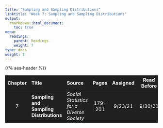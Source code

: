 ```yaml
---
title: "Sampling and Sampling Distributions"
linktitle: "Week 7: Sampling and Sampling Distributions"
output:
  rmarkdown::html_document:
    toc: true
menu:
  readings:
    parent: Readings
    weight: 7
type: docs
weight: 1
---
```


<script src="/rmarkdown-libs/kePrint/kePrint.js"></script>

<link href="/rmarkdown-libs/lightable/lightable.css" rel="stylesheet" />

{{% aes-header %}}

<table class="table table-striped table-hover" style="width: auto !important; margin-left: auto; margin-right: auto;">
<thead>
<tr>
<th style="text-align:center;color: #ffffff !important;background-color: #212121 !important;vertical-align: middle !important;">
Chapter
</th>
<th style="text-align:left;color: #ffffff !important;background-color: #212121 !important;vertical-align: middle !important;">
Title
</th>
<th style="text-align:left;color: #ffffff !important;background-color: #212121 !important;vertical-align: middle !important;">
Source
</th>
<th style="text-align:center;color: #ffffff !important;background-color: #212121 !important;vertical-align: middle !important;">
Pages
</th>
<th style="text-align:center;color: #ffffff !important;background-color: #212121 !important;vertical-align: middle !important;">
Assigned
</th>
<th style="text-align:center;color: #ffffff !important;background-color: #212121 !important;vertical-align: middle !important;">
Read Before
</th>
<th style="text-align:center;color: #ffffff !important;background-color: #212121 !important;vertical-align: middle !important;">
Required
</th>
</tr>
</thead>
<tbody>
<tr>
<td style="text-align:center;width: 5em; color: #ffffff !important;background-color: #212121 !important;vertical-align: middle !important;">
7
</td>
<td style="text-align:left;width: 20em; color: #ffffff !important;background-color: #212121 !important;vertical-align: middle !important;">
<b>Sampling and Sampling Distributions</b>
</td>
<td style="text-align:left;width: 12em; color: #ffffff !important;background-color: #212121 !important;vertical-align: middle !important;">
<i>Social Statistics for a Diverse Society</i>
</td>
<td style="text-align:center;width: 5em; color: #ffffff !important;background-color: #212121 !important;vertical-align: middle !important;">
179-201
</td>
<td style="text-align:center;width: 10em; color: #ffffff !important;background-color: #212121 !important;vertical-align: middle !important;">
9/23/21
</td>
<td style="text-align:center;width: 10em; color: #ffffff !important;background-color: #212121 !important;vertical-align: middle !important;">
9/30/21
</td>
<td style="text-align:center;width: 10em; color: #ffffff !important;background-color: #212121 !important;vertical-align: middle !important;">
<svg aria-hidden="true" role="img" viewbox="0 0 512 512" style="height:15px;width:15px;vertical-align:-0.125em;margin-left:auto;margin-right:auto;font-size:inherit;fill:#428bca;overflow:visible;position:relative;">
<path d="M0 256C0 114.6 114.6 0 256 0C397.4 0 512 114.6 512 256C512 397.4 397.4 512 256 512C114.6 512 0 397.4 0 256zM371.8 211.8C382.7 200.9 382.7 183.1 371.8 172.2C360.9 161.3 343.1 161.3 332.2 172.2L224 280.4L179.8 236.2C168.9 225.3 151.1 225.3 140.2 236.2C129.3 247.1 129.3 264.9 140.2 275.8L204.2 339.8C215.1 350.7 232.9 350.7 243.8 339.8L371.8 211.8z"></path>
</svg>
</td>
</tr>
</tbody>
</table>
